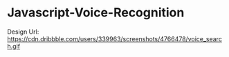 # Javascript-Voice-Recognition

Design Url: https://cdn.dribbble.com/users/339963/screenshots/4766478/voice_search.gif

